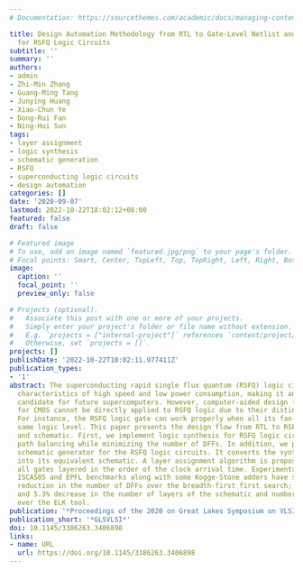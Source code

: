 ```yaml
---
# Documentation: https://sourcethemes.com/academic/docs/managing-content/

title: Design Automation Methodology from RTL to Gate-Level Netlist and Schematic
  for RSFQ Logic Circuits
subtitle: ''
summary: ''
authors:
- admin
- Zhi-Min Zhang
- Guang-Ming Tang
- Junying Huang
- Xiao-Chun Ye
- Dong-Rui Fan
- Ning-Hui Sun
tags:
- layer assignment
- logic synthesis
- schematic generation
- RSFQ
- superconducting logic circuits
- design automation
categories: []
date: '2020-09-07'
lastmod: 2022-10-22T18:02:12+08:00
featured: false
draft: false

# Featured image
# To use, add an image named `featured.jpg/png` to your page's folder.
# Focal points: Smart, Center, TopLeft, Top, TopRight, Left, Right, BottomLeft, Bottom, BottomRight.
image:
  caption: ''
  focal_point: ''
  preview_only: false

# Projects (optional).
#   Associate this post with one or more of your projects.
#   Simply enter your project's folder or file name without extension.
#   E.g. `projects = ["internal-project"]` references `content/project/deep-learning/index.md`.
#   Otherwise, set `projects = []`.
projects: []
publishDate: '2022-10-22T10:02:11.977411Z'
publication_types:
- '1'
abstract: The superconducting rapid single flux quantum (RSFQ) logic circuit has the
  characteristics of high speed and low power consumption, making it an attractive
  candidate for future supercomputers. However, computer-aided design (CAD) tools
  for CMOS cannot be directly applied to RSFQ logic due to their distinct properties.
  For instance, the RSFQ logic gate can work properly when all its fan-ins have the
  same logic level. This paper presents the design flow from RTL to RSFQ logic netlist
  and schematic. First, we implement logic synthesis for RSFQ logic circuits. It achieves
  path balancing while minimizing the number of DFFs. In addition, we propose an automatic
  schematic generator for the RSFQ logic circuits. It converts the synthesized netlist
  into its equivalent schematic. A layer assignment algorithm is proposed, which makes
  all gates layered in the order of the clock arrival time. Experimental results with
  ISCAS85 and EPFL benchmarks along with some Kogge-Stone adders have shown a 29.2%
  reduction in the number of DFFs over the breadth-first first search; moreover, 59.57%
  and 5.3% decrease in the number of layers of the schematic and number of edge crossings
  over the ELK tool.
publication: '*Proceedings of the 2020 on Great Lakes Symposium on VLSI*'
publication_short: '*GLSVLSI*'
doi: 10.1145/3386263.3406898
links:
- name: URL
  url: https://doi.org/10.1145/3386263.3406898
---
```

